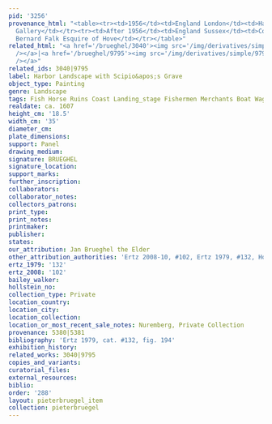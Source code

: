 ```yaml
---
pid: '3256'
provenance_html: "<table><tr><td>1956</td><td>England London</td><td>Hallsborough
  Gallery</td></tr><tr><td>After 1956</td><td>England Sussex</td><td>Collection of
  Bernard Falk Esquire of Hove</td></tr></table>"
related_html: "<a href='/brueghel/3040'><img src='/img/derivatives/simple/3040/thumbnail.jpg'
  /></a>|<a href='/brueghel/9795'><img src='/img/derivatives/simple/9795/thumbnail.jpg'
  /></a>"
related_ids: 3040|9795
label: Harbor Landscape with Scipio&apos;s Grave
object_type: Painting
genre: Landscape
tags: Fish Horse Ruins Coast Landing_stage Fishermen Merchants Boat Wagon
realdate: ca. 1607
height_cm: '18.5'
width_cm: '35'
diameter_cm:
plate_dimensions:
support: Panel
drawing_medium:
signature: BRUEGHEL
signature_location:
support_marks:
further_inscription:
collaborators:
collaborator_notes:
collectors_patrons:
print_type:
print_notes:
printmaker:
publisher:
states:
our_attribution: Jan Brueghel the Elder
other_attribution_authorities: 'Ertz 2008-10, #102, Ertz 1979, #132, Honig database'
ertz_1979: '132'
ertz_2008: '102'
bailey_walker:
hollstein_no:
collection_type: Private
location_country:
location_city:
location_collection:
location_or_most_recent_sale_notes: Nuremberg, Private Collection
provenance: 5380|5381
bibliography: 'Ertz 1979, cat. #132, fig. 194'
exhibition_history:
related_works: 3040|9795
copies_and_variants:
curatorial_files:
external_resources:
biblio:
order: '288'
layout: pieterbruegel_item
collection: pieterbruegel
---
```

